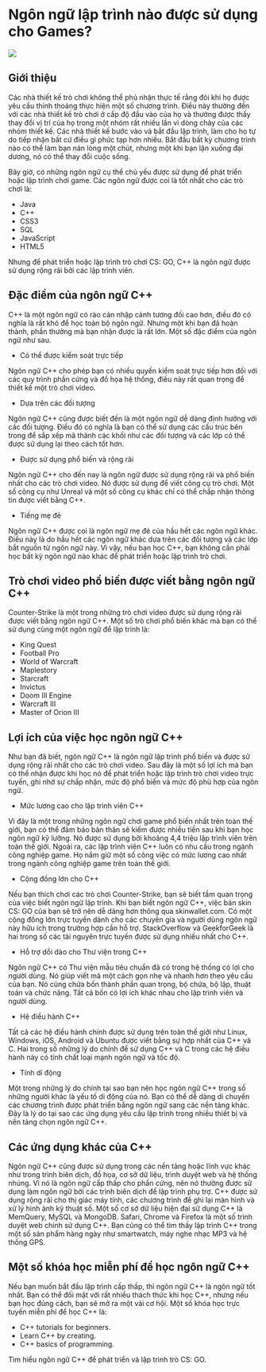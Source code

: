 # Ngôn ngữ lập trình nào được sử dụng cho Games?

![](https://www.gamedesigning.org/wp-content/uploads/2017/03/Programming-Languages-for-Game-Development-1.jpg)

## Giới thiệu

Các nhà thiết kế trò chơi không thể phủ nhận thực tế rằng đôi khi họ được yêu cầu thỉnh thoảng thực hiện một số chương trình. Điều này thường đến với các nhà thiết kế trò chơi ở cấp độ đầu vào của họ và thường được thấy thay đổi vị trí của họ trong một nhóm rất nhiều lần vì dòng chảy của các nhóm thiết kế. Các nhà thiết kế bước vào và bắt đầu lập trình, làm cho họ tự do tiếp nhận bất cứ điều gì phức tạp hơn nhiều. Bắt đầu bất kỳ chương trình nào có thể làm bạn nản lòng một chút, nhưng một khi bạn lặn xuống đại dương, nó có thể thay đổi cuộc sống.

Bây giờ, có những ngôn ngữ cụ thể chủ yếu được sử dụng để phát triển hoặc lập trình chơi game. Các ngôn ngữ được coi là tốt nhất cho các trò chơi là:

- Java
- C++
- CSS3
- SQL
- JavaScript
- HTML5

Nhưng để phát triển hoặc lập trình trò chơi CS: GO, C++ là ngôn ngữ được sử dụng rộng rãi bởi các lập trình viên.

## Đặc điểm của ngôn ngữ C++

C++ là một ngôn ngữ có rào cản nhập cảnh tương đối cao hơn, điều đó có nghĩa là rất khó để học toàn bộ ngôn ngữ. Nhưng một khi bạn đã hoàn thành, phần thưởng mà bạn nhận được là rất lớn. Một số đặc điểm của ngôn ngữ như sau.

* Có thể được kiểm soát trực tiếp

Ngôn ngữ C++ cho phép bạn có nhiều quyền kiểm soát trực tiếp hơn đối với các quy trình phần cứng và đồ họa hệ thống, điều này rất quan trọng để thiết kế một trò chơi video.

* Dựa trên các đối tượng

Ngôn ngữ C++ cũng được biết đến là một ngôn ngữ dễ dàng định hướng với các đối tượng. Điều đó có nghĩa là bạn có thể sử dụng các cấu trúc bên trong để sắp xếp mã thành các khối như các đối tượng và các lớp có thể được sử dụng lại theo cách tốt hơn.

* Được sử dụng phổ biến và rộng rãi

Ngôn ngữ C++ cho đến nay là ngôn ngữ được sử dụng rộng rãi và phổ biến nhất cho các trò chơi video. Nó được sử dụng để viết công cụ trò chơi. Một số công cụ như Unreal và một số công cụ khác chỉ có thể chấp nhận thông tin được viết bằng C++.

* Tiếng mẹ đẻ

Ngôn ngữ C++ được coi là ngôn ngữ mẹ đẻ của hầu hết các ngôn ngữ khác. Điều này là do hầu hết các ngôn ngữ khác dựa trên các đối tượng và các lớp bắt nguồn từ ngôn ngữ này. Vì vậy, nếu bạn học C++, bạn không cần phải học bất kỳ ngôn ngữ nào khác để phát triển hoặc lập trình trò chơi.

## Trò chơi video phổ biến được viết bằng ngôn ngữ C++

Counter-Strike là một trong những trò chơi video được sử dụng rộng rãi được viết bằng ngôn ngữ C++. Một số trò chơi phổ biến khác mà bạn có thể sử dụng cùng một ngôn ngữ để lập trình là:

- King Quest
- Football Pro
- World of Warcraft
- Maplestory
- Starcraft
- Invictus
- Doom III Engine
- Warcraft III
- Master of Orion III

## Lợi ích của việc học ngôn ngữ C++

Như bạn đã biết, ngôn ngữ C++ là ngôn ngữ lập trình phổ biến và được sử dụng rộng rãi nhất cho các trò chơi video. Sau đây là một số lợi ích mà bạn có thể nhận được khi học nó để phát triển hoặc lập trình trò chơi video trực tuyến, ghi nhớ sự chấp nhận, mức độ phổ biến và mức độ phù hợp của ngôn ngữ.

* Mức lương cao cho lập trình viên C++

Vì đây là một trong những ngôn ngữ chơi game phổ biến nhất trên toàn thế giới, bạn có thể đảm bảo bản thân sẽ kiếm được nhiều tiền sau khi bạn học ngôn ngữ kỹ lưỡng. Nó được sử dụng bởi khoảng 4,4 triệu lập trình viên trên toàn thế giới. Ngoài ra, các lập trình viên C++ luôn có nhu cầu trong ngành công nghiệp game. Họ nắm giữ một số công việc có mức lương cao nhất trong ngành công nghiệp game trên toàn thế giới.

* Cộng đồng lớn cho C++

Nếu bạn thích chơi các trò chơi Counter-Strike, bạn sẽ biết tầm quan trọng của việc biết ngôn ngữ lập trình. Khi bạn biết ngôn ngữ C++, việc bán skin CS: GO của bạn sẽ trở nên dễ dàng hơn thông qua skinwallet.com. Có một cộng đồng lớn trực tuyến dành cho các chuyên gia và người dùng ngôn ngữ này hữu ích trong trường hợp cần hỗ trợ. StackOverflow và GeekforGeek là hai trong số các tài nguyên trực tuyến được sử dụng nhiều nhất cho C++.

* Hỗ trợ dồi dào cho Thư viện trong C++

Ngôn ngữ C++ có Thư viện mẫu tiêu chuẩn đã có trong hệ thống có lợi cho người dùng. Nó giúp viết mã một cách gọn nhẹ và nhanh hơn theo yêu cầu của bạn. Nó cũng chứa bốn thành phần quan trọng, bộ chứa, bộ lặp, thuật toán và chức năng. Tất cả bốn có lợi ích khác nhau cho lập trình viên và người dùng.

* Hệ điều hành C++

Tất cả các hệ điều hành chính được sử dụng trên toàn thế giới như Linux, Windows, iOS, Android và Ubuntu được viết bằng sự hợp nhất của C++ và C. Hai trong số những lý do chính để sử dụng C++ và C trong các hệ điều hành này có tính chất loại mạnh ngôn ngữ và tốc độ.

* Tính di động

Một trong những lý do chính tại sao bạn nên học ngôn ngữ C++ trong số những người khác là yếu tố di động của nó. Bạn có thể dễ dàng di chuyển các chương trình được phát triển bằng ngôn ngữ sang các nền tảng khác. Đây là lý do tại sao các ứng dụng yêu cầu lập trình trong nhiều thiết bị và nền tảng chọn ngôn ngữ C++.

## Các ứng dụng khác của C++

Ngôn ngữ C++ cũng được sử dụng trong các nền tảng hoặc lĩnh vực khác như trong trình biên dịch, đồ họa, cơ sở dữ liệu, trình duyệt web và hệ thống nhúng. Vì nó là ngôn ngữ cấp thấp cho phần cứng, nên nó thường được sử dụng làm ngôn ngữ bởi các trình biên dịch để lập trình phụ trợ. C++ được sử dụng rộng rãi cho thị giác máy tính, các chương trình để ghi lại màn hình và xử lý hình ảnh kỹ thuật số. Một số cơ sở dữ liệu hiện đại sử dụng C++ là MemQuery, MySQL và MongoDB. Safari, Chrome và Firefox là một số trình duyệt web chính sử dụng C++. Bạn cũng có thể tìm thấy lập trình C++ trong một số sản phẩm hàng ngày như smartwatch, máy nghe nhạc MP3 và hệ thống GPS.

## Một số khóa học miễn phí để học ngôn ngữ C++

Nếu bạn muốn bắt đầu lập trình cấp thấp, thì ngôn ngữ C++ là ngôn ngữ tốt nhất. Bạn có thể đối mặt với rất nhiều thách thức khi học C++, nhưng nếu bạn học đúng cách, bạn sẽ mở ra một vài cơ hội. Một số khóa học trực tuyến miễn phí để học C++ là:

- C++ tutorials for beginners.
- Learn C++ by creating.
- C++ basics of programming.

Tìm hiểu ngôn ngữ C++ để phát triển và lập trình trò CS: GO.
